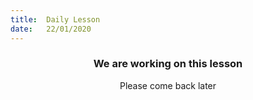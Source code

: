 ```yaml
---
title:  Daily Lesson
date:   22/01/2020
---
```


### <center>We are working on this lesson</center>
<center>Please come back later</center>